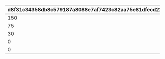 |d8f31c34358db8c579187a8088e7af7423c82aa75e81dfecd222e40737e62175|a345ef5f7594172b50a0338b4874a2696aaafb87545011c3ca5a5f9428c33b58|c004ed2a91ea3fb51e375df91f6b2a8191e89dc8b9d8c6e182ab3bd424266b28|d1811b23d601b28d79a3dc1620befe90c1a9473e74d73c9614b6f8b2f8f2b7c8|
| --- | --- | --- | --- |
|150|1|50|4|
|75|2|100|2|
|30|3|150|1|
|0|4|700|0|
|0|5|200|0|